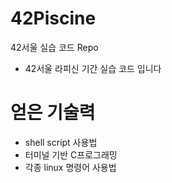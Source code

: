 # 42Piscine
42서울 실습 코드 Repo

- 42서울 라피신 기간 실습 코드 입니다

# 얻은 기술력
- shell script 사용법
- 터미널 기반 C프로그래밍
- 각종 linux 명령어 사용법

